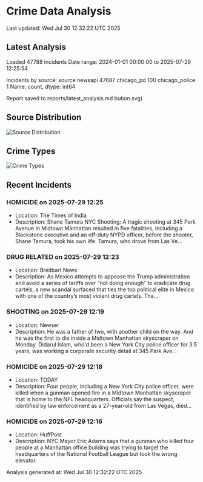 # Crime Data Analysis
Last updated: Wed Jul 30 12:32:22 UTC 2025

## Latest Analysis

Loaded 47788 incidents
Date range: 2024-01-01 00:00:00 to 2025-07-29 12:25:54

Incidents by source:
source
newsapi           47687
chicago_pd          100
chicago_police        1
Name: count, dtype: int64

Report saved to reports/latest_analysis.md
bution.svg)

## Source Distribution
![Source Distribution](images/source_distribution.svg)

## Crime Types
![Crime Types](images/crime_types.svg)

## Recent Incidents

### HOMICIDE on 2025-07-29 12:25
- Location: The Times of India
- Description: Shane Tamura NYC Shooting: A tragic shooting at 345 Park Avenue in Midtown Manhattan resulted in five fatalities, including a Blackstone executive and an off-duty NYPD officer, before the shooter, Shane Tamura, took his own life. Tamura, who drove from Las Ve…


### DRUG RELATED on 2025-07-29 12:23
- Location: Breitbart News
- Description: As Mexico attempts to appease the Trump administration and avoid a series of tariffs over “not doing enough” to eradicate drug cartels, a new scandal surfaced that ties the top political elite in Mexico with one of the country’s most violent drug cartels. Tha…


### SHOOTING on 2025-07-29 12:19
- Location: Newser
- Description: He was a father of two, with another child on the way. And he was the first to die inside a Midtown Manhattan skyscraper on Monday. Didarul Islam, who'd been a New York City police officer for 3.5 years, was working a corporate security detail at 345 Park Ave…


### HOMICIDE on 2025-07-29 12:18
- Location: TODAY
- Description: Four people, including a New York City police officer, were killed when a gunman opened fire in a Midtown Manhattan skyscraper that is home to the NFL headquarters. Officials say the suspect, identified by law enforcement as a 27-year-old from Las Vegas, died…


### HOMICIDE on 2025-07-29 12:16
- Location: HuffPost
- Description: NYC Mayor Eric Adams says that a gunman who killed four people at a Manhattan office building was trying to target the headquarters of the National Football League but took the wrong elevator.

Analysis generated at: Wed Jul 30 12:32:22 UTC 2025

